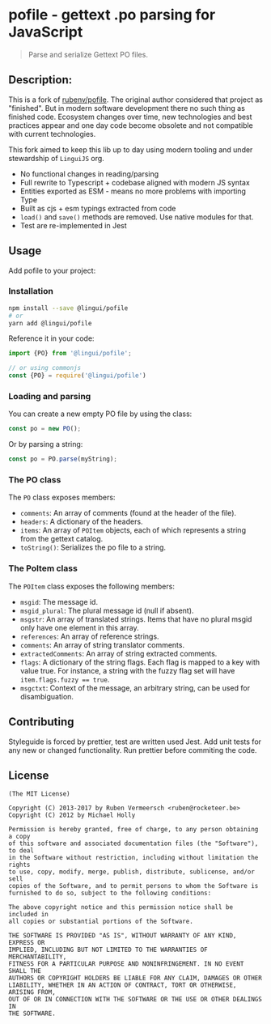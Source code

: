 # pofile - gettext .po parsing for JavaScript

> Parse and serialize Gettext PO files.

[//]: # ([![Build Status]&#40;https://travis-ci.org/rubenv/pofile.png?branch=master&#41;]&#40;https://travis-ci.org/rubenv/pofile&#41;)

## Description:

This is a fork of [rubenv/pofile](rubenv/pofile). The original author considered that project as "finished".
But in modern software development there no such thing as finished code. Ecosystem changes over time,
new technologies and best practices appear and one day code become obsolete and not compatible with 
current technologies. 

This fork aimed to keep this lib up to day using modern tooling and under stewardship of `LinguiJS` org.

- No functional changes in reading/parsing
- Full rewrite to Typescript + codebase aligned with modern JS syntax
- Entities exported as ESM - means no more problems with importing Type
- Built as cjs + esm typings extracted from code
- `load()` and `save()` methods are removed. Use native modules for that.
- Test are re-implemented in Jest

## Usage
Add pofile to your project:

### Installation
```bash
npm install --save @lingui/pofile
# or
yarn add @lingui/pofile
```

Reference it in your code:

```js
import {PO} from '@lingui/pofile';

// or using commonjs
const {PO} = require('@lingui/pofile')
```

### Loading and parsing

You can create a new empty PO file by using the class:

```js
const po = new PO();
```

Or by parsing a string:

```js
const po = PO.parse(myString);
```

### The PO class

The `PO` class exposes members:

* `comments`: An array of comments (found at the header of the file).
* `headers`: A dictionary of the headers.
* `items`: An array of `POItem` objects, each of which represents a string
  from the gettext catalog.
* `toString()`: Serializes the po file to a string.


### The PoItem class

The `POItem` class exposes the following members:

* `msgid`: The message id.
* `msgid_plural`: The plural message id (null if absent).
* `msgstr`: An array of translated strings. Items that have no plural msgid
  only have one element in this array.
* `references`: An array of reference strings.
* `comments`: An array of string translator comments.
* `extractedComments`: An array of string extracted comments.
* `flags`: A dictionary of the string flags. Each flag is mapped to a key with
  value true. For instance, a string with the fuzzy flag set will have
  `item.flags.fuzzy == true`.
* `msgctxt`: Context of the message, an arbitrary string, can be used for disambiguation.


## Contributing

Styleguide is forced by prettier, test are written used Jest. 
Add unit tests for any new or changed functionality. Run prettier before commiting the code.

## License 

    (The MIT License)

    Copyright (C) 2013-2017 by Ruben Vermeersch <ruben@rocketeer.be>
    Copyright (C) 2012 by Michael Holly

    Permission is hereby granted, free of charge, to any person obtaining a copy
    of this software and associated documentation files (the "Software"), to deal
    in the Software without restriction, including without limitation the rights
    to use, copy, modify, merge, publish, distribute, sublicense, and/or sell
    copies of the Software, and to permit persons to whom the Software is
    furnished to do so, subject to the following conditions:

    The above copyright notice and this permission notice shall be included in
    all copies or substantial portions of the Software.

    THE SOFTWARE IS PROVIDED "AS IS", WITHOUT WARRANTY OF ANY KIND, EXPRESS OR
    IMPLIED, INCLUDING BUT NOT LIMITED TO THE WARRANTIES OF MERCHANTABILITY,
    FITNESS FOR A PARTICULAR PURPOSE AND NONINFRINGEMENT. IN NO EVENT SHALL THE
    AUTHORS OR COPYRIGHT HOLDERS BE LIABLE FOR ANY CLAIM, DAMAGES OR OTHER
    LIABILITY, WHETHER IN AN ACTION OF CONTRACT, TORT OR OTHERWISE, ARISING FROM,
    OUT OF OR IN CONNECTION WITH THE SOFTWARE OR THE USE OR OTHER DEALINGS IN
    THE SOFTWARE.
